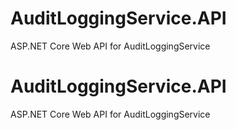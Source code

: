 # AuditLoggingService.API
ASP.NET Core Web API for AuditLoggingService
# AuditLoggingService.API
ASP.NET Core Web API for AuditLoggingService

